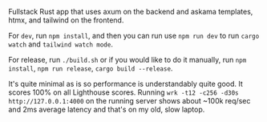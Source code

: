 Fullstack Rust app that uses axum on the backend and askama templates, htmx, and tailwind on the frontend.

For `dev`, run `npm install`, and then you can run use `npm run dev` to run `cargo watch` and `tailwind watch mode`. 

For release, run `./build.sh` or if you would like to do it manually, run `npm install`, `npm run release`, `cargo build --release`.  

It's quite minimal as is so performance is understandably quite good. It scores 100% on all Lighthouse scores. Running `wrk -t12 -c256 -d30s http://127.0.0.1:4000` on the running server shows about ~100k req/sec and 2ms average latency and that's on my old, slow laptop. 
